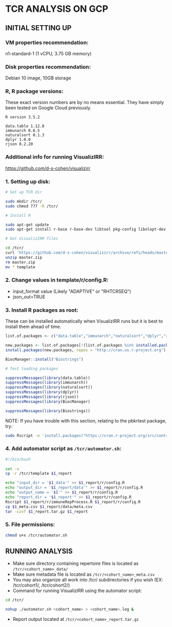 # TCR ANALYSIS ON GCP

## INITIAL SETTING UP

### VM properties recommendation:
n1-standard-1 (1 vCPU, 3.75 GB memory) 
### Disk properties recommendation:
Debian 10 image, 10GB storage
### R, R package versions: ###
These exact version numbers are by no means essential. They have simply been tested on Google Cloud previously.
```
R version 3.5.2

data.table 1.12.8
immunarch 0.6.5
naturalsort 0.1.3
dplyr 1.0.0
rjson 0.2.20
```
### Additional info for running VisualizIRR:
https://github.com/d-s-cohen/visualizirr

### 1. Setting up disk:
``` bash
# Set up TCR dir

sudo mkdir /tcr/
sudo chmod 777 -R /tcr/

# Install R

sudo apt-get update
sudo apt-get install r-base r-base-dev libtool pkg-config libnlopt-dev libcurl4-openssl-dev 

# Get VisualizIRR files

cd /tcr/
curl 'https://github.com/d-s-cohen/visualizirr/archive/refs/heads/master.zip' --output master.zip
unzip master.zip
rm master.zip
mv * template
```

### 2. Change values in template/r/config.R:
 - input_format value (Likely "ADAPTIVE" or "RHTCRSEQ")
 - json_out=TRUE

### 3. Install R packages as root:
These can be installed automatically when VisualizIRR runs but it is best to install them ahead of time.
``` R
list.of.packages <- c("data.table","immunarch","naturalsort","dplyr","rjson","BiocManager")

new.packages <- list.of.packages[!(list.of.packages %in% installed.packages()[,"Package"])]
install.packages(new.packages, repos = "http://cran.us.r-project.org")

BiocManager::install("Biostrings")

# Test loading packages

suppressMessages(library(data.table))
suppressMessages(library(immunarch))
suppressMessages(library(naturalsort))
suppressMessages(library(dplyr))
suppressMessages(library(rjson))
suppressMessages(library(BiocManager)

suppressMessages(library(Biostrings))
```

NOTE: If you have trouble with this section, relating to the pbkrtest package, try: 
``` bash
sudo Rscript -e 'install.packages("https://cran.r-project.org/src/contrib/Archive/pbkrtest/pbkrtest_0.4-7.tar.gz")'
```

### 4. Add automator script as ```/tcr/automator.sh```:

``` bash
#!/bin/bash
  
set -x
cp -r /tcr/template $1_report

echo "input_dir = '$1_data'" >> $1_report/r/config.R
echo "output_dir = '$1_report/data'" >> $1_report/r/config.R
echo "output_name = '$1'" >> $1_report/r/config.R
echo "report_dir = '$1_report'" >> $1_report/r/config.R
Rscript $1_report/r/immuneRepProcess.R $1_report/r/config.R
cp $1_meta.csv $1_report/data/meta.csv
tar -czvf $1_report.tar.gz $1_report
```

### 5. File permissions:

``` bash
chmod u+x /tcr/automator.sh
```

## RUNNING ANALYSIS

 - Make sure directory containing repertoire files is located as ```/tcr/<cohort_name>_data/```
 - Make sure metadata file is located as ```/tcr/<cohort_name>_meta.csv```
 - You may also organize all work into /tcr/ subdirectories if you wish (EX: /tcr/cohort1/, /tcr/cohort2/)
 - Command for running VisualizIRR using the automator script:
``` bash
cd /tcr/

nohup ./automator.sh <cohort_name> > <cohort_name>.log &
```
 - Report output located at ```/tcr/<cohort_name>_report.tar.gz```
